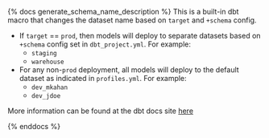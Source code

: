 {% docs generate_schema_name_description %}
This is a built-in dbt macro that changes the dataset name based on `target` and `+schema` config.

* If `target` == `prod`, then models will deploy to separate datasets based on `+schema` config set in `dbt_project.yml`. For example:
   * `staging`
   * `warehouse`
* For any non-`prod` deployment, all models will deploy to the default dataset as indicated in `profiles.yml`. For example:
   * `dev_mkahan`
   * `dev_jdoe`

More information can be found at the dbt docs site [here](https://docs.getdbt.com/docs/building-a-dbt-project/building-models/using-custom-schemas#how-does-dbt-generate-a-models-schema-name)

{% enddocs %}